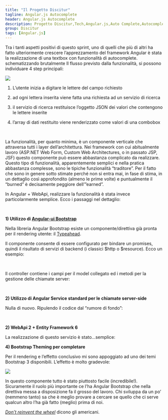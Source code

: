 ```yaml
---
title: "Il Progetto Discitur"
tagline: Angular.js Autocomplete
header: Angular.js Autocomplete
description: Progetto Discitur,Tech,Angular.js,Auto Complete,Autocomplete
group: Discitur
tags: [Angular.js]
---
```


<!-- Markup JSON-LD generato da Assistente per il markup dei dati strutturati di Google. -->
<script type="application/ld+json">
{
  "@context" : "http://schema.org",
  "@type" : "Article",
  "name" : "Angular.js Autocomplete",
  "author" : {
    "@type" : "Person",
    "name" : "williamverdolini"
  },
  "datePublished" : "2014-01-30",
  "articleSection" : [ "autocomplete", "Angular.js" ],
  "url" : "http://williamverdolini.github.io/2014/01/30/discitur-Autocomplete/"
}
</script>

Tra i tanti aspetti positivi di questo sprint, uno di quelli che più di
altri ha fatto ulteriormente crescere l’apprezzamento del framework
Angular è stata la realizzazione di una textbox con funzionalità di
autocomplete. schematizzando brutalmente Il flusso previsto dalla funzionalità,
si possono individuare 4 step principali:


<img src="{{ BASE_PATH }}/images/discitur/Autocomplete.png" />


1.   L’utente inizia a digitare le lettere del campo richiesto

2.   ad ogni lettera inserita viene fatta una richiesta ad un servizio di
ricerca

3.   il servizio di ricerca restituisce l’oggetto JSON dei valori che contengono
le lettere inserite

4.   l’array di dati restituito viene renderizzato come valori di una
combobox 

 

La funzionalità, per quanto minima, è un componente verticale che
attraversa tutti i layer dell’architettura. Nei framework con cui abitualmente
lavoro (ASP.NET Web Form, Custom Web Architectures, o in passato JSP, JSF)
questo componente può essere abbastanza complicato da realizzare. Questo tipo
di funzionalità, apparentemente semplici e nella pratica abbastanza complesse,
sono le tipiche funzionalità “traditore”. Per il fatto che sono in genere sotto
stimate perché non si entra mai, in fase di stima, in un dettaglio così
approfondito (almeno le prime volte) e puntualmente il “burned” è decisamente
peggiore dell’”earned”.

In Angular + WebApi, realizzare la funzionalità è stata invece
particolarmente semplice. Ecco i passaggi nel dettaglio:

 

**1) Utilizzo di <a href="http://angular-ui.github.io/bootstrap/" target="_blank">Angular-ui Bootstrap</a>**

Nella libreria Angular Bootstrap esiste un componente/direttiva già pronta
per il rendering utente: il <a href="http://angular-ui.github.io/bootstrap/#/typeahead" target="_blank">Typeahead</a>.

Il componente consente di essere configurato per bindare un promises,
quindi il risultato di servizi di backend (i classici $http o $resource). Ecco un
esempio:


<script type="syntaxhighlighter" class="brush: javascript">
<![CDATA[
<input class="form-control input-sm" type="text"
       name="school"
       ng-model="local.school"
       typeahead-wait-ms="300"
       typeahead="k for k in getSchools($viewValue) | filter:$viewValue"
       typeahead-on-select="select('school')"
       typeahead-editable='false'>

]]></script> 


Il controller contiene i campi per il model collegato ed i metodi per la
gestione delle chiamate server:

<script type="syntaxhighlighter" class="brush: javascript">
<![CDATA[

$scope.local = {
    school: null,
};

$scope.getSchools = function (q) {
    return LessonService.getDistinctValues('school', { schoolQ: q });
}
]]></script> 


**2) Utilizzo di Angular Service standard per le chiamate server-side**

Nulla di nuovo. Ripulendo il codice dal “rumore di fondo”:


<script type="syntaxhighlighter" class="brush: javascript">
<![CDATA[

.factory('LessonService', [
'$resource',
'$http',
'$q',
'LessonDTO',
'DisciturSettings',
'DiscUtil',
function ($resource, $http, $q, LessonDTO, DisciturSettings, DiscUtil) {
  return {
    // Get Async list of disciplines
    getDistinctValues: function (type, inputParams) {
      switch (type) {
        case ('school'):
          DiscUtil.validateInput('LessonService.getDistinctValues.school', 
               { schoolQ: null }, 
               inputParams);
          break;
        default:
          throw { 
               code: 20003, 
               message: 'invalid type string for LessonService.getDistinctValues :' + type 
          }
    }

    // create deferring result
    var deferred = $q.defer();

    // Retrieve Async data for lesson id in input        
    $http({ method: 'GET', url: DisciturSettings.apiUrl + 'lesson', params: inputParams })
      .success(function (result) {deferred.resolve(result) })
      .error(function (data) {deferred.reject("Error for LessonService.getDistinctValues:" + data); });
    // create deferring result
    return deferred.promise;
    }
  };
}]);
]]></script> 

**2) WebApi 2 + Entity Framework 6**

La realizzazione di questo servizio è stato…semplice:

<script type="syntaxhighlighter" class="brush: csharp">
<![CDATA[
 [HttpGet]
public async Task<List<string>> FindSchool(string schoolQ)
{
   IQueryable<string> schools = db.Lessons
                                  .Where(l => l.School.Contains(schoolQ))
                                  .Select(l => l.School).Distinct();

   return await schools.ToListAsync();
}

]]></script>

**4) Bootstrap Theming per completare**

Per il rendering e l’effetto conclusivo mi sono appoggiato ad uno dei temi
Bootstrap 3 disponibili. L’effetto è molto gradevole:

<img src="{{ BASE_PATH }}/images/discitur/Autocomplete-screenshot.png" />


In questo componente tutto è stato piuttosto facile (incredibile!).
Sicuramente il ruolo più importante ce l’ha Angular Bootstrap che nella
direttiva messa a disposizione fa il grosso del lavoro. Chi sviluppa da un po’
(nemmeno tanto) sa che è meglio provare a cercare se quello che ci serve
qualcun altro l’ha già fatto (meglio) prima di noi.



_<a href="http://www.codinghorror.com/blog/2009/02/dont-reinvent-the-wheel-unless-you-plan-on-learning-more-about-wheels.html" target="_blank">Don’t reinvent the wheel</a>_ dicono gli americani. 